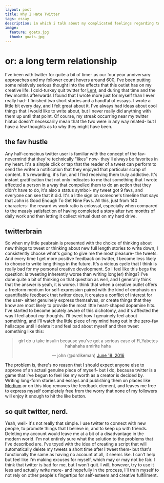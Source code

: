 ```yaml
---
layout: post
title: Why I Hate Twitter
tags: essay
description: in which i talk about my complicated feelings regarding tweeter dot com
image:
  feature: goats.jpg
  thumb: goats.jpg
---
```

or: a long term relationship
====================

I've been with twitter for quite a bit of time- as our four year anniversary approaches and my follower count hovers around 600, I've been putting some relatively serious thought into the effects that this outlet has on my creative life. I cold-turkey quit twitter for [Lent](https://en.wikipedia.org/wiki/Lent), and during that time and the few months afterwards I found that I wrote more just for myself than I ever really had- I finished two short stories and a handful of essays. I wrote a little bit every day, and I felt great about it. I've always had ideas about cool things that I would like to write about, but I never really did anything with them up until that point. Of course, my streak occurring near my twitter hiatus doesn't necessarily mean that the two were in any way related- but I have a few thoughts as to why they might have been.

the fav hustle
--------------

Any half-conscious twitter user is familiar with the concept of the fav- nevermind that they're technically "likes" now- they'll always be favorites in my heart. It's a simple click or tap that the reader of a tweet can perform to send the writer a notification that they enjoyed that particular scrap of content. It's rewarding, it's fun, and I find receiving them truly addictive. It's instant gratification that not only indicates to me that something that I wrote affected a person in a way that compelled them to do an action that they didn't have to do, it's also a status symbol- my tweet got 9 favs, and everyone can see that it did. It's a little sign on someone's timeline that says that John is Good Enough To Get Nine Favs. All this, just from 140 characters- the reward vs work ratio is colossal, especially when compared to the measly satisfaction of having completed a story after two months of daily work and then letting it collect virtual dust on my hard drive.

twitterbrain
------------

So when my little peabrain is presented with the choice of thinking about new things to tweet or thinking about new full length stories to write down, I consistently choose what's going to give me the most pleasure- the tweets. And every time I get more positive feedback on twitter, I become less likely to choose to write long things in the future. It's a vicious cycle that I think is really bad for my personal creative development. So I feel like this begs the question: is tweeting inherently worse than writing long(er) things? I've done quite a bit of thinking on that question as well, and I generally think that the answer is yeah, it is worse. I think that when a creative outlet offers a freeform medium for self-expression paired with the kind of emphasis on quantifiable feedback that twitter does, it creates a conflict of interest for the user- either genuinely express themselves, or create things that they know are most likely to provide the most little heart-shaped dopamine hits. I've started to become acutely aware of this dichotomy, and it's affected the way I feel about _my_ thoughts. I'll tweet how I genuinely feel about something, and I'll watch the little piece of my mind hang out in the zero-fav hellscape until I delete it and feel bad about myself and then tweet something like this:

<center><blockquote class="twitter-tweet"><p lang="en" dir="ltr">girl do u take insulin because you&#39;ve got a serious case of FLYabetes hahahaha amirite haha</p>&mdash; john (@drdikeman) <a href="https://twitter.com/drdikeman/status/744190269206106117">June 18, 2016</a></blockquote> <script async src="//platform.twitter.com/widgets.js" charset="utf-8"></script></center>

 The problem is, there's no reason that I should expect anyone else to approve of an actual genuine piece of myself- but I do, because twitter is a game that I've begun to feel like my worth as a creator is decided by. Writing long-form stories and essays and publishing them on places like [Medium](https://medium.com/@drdikeman) or on this blog removes the feedback element, and leaves me free to express myself completely free from the worry that none of my followers will enjoy it enough to hit the like button.

so quit twitter, nerd.
----------------------

Yeah, well- it's not really that simple. I use twitter to connect with new people, to promote things that I believe in, and to keep up with friends. Deleting my account would leave me at a bit of a disadvantage in the modern world. I'm not entirely sure what the solution to the problems that I've described are. I've toyed with the idea of creating a script that will automatically delete my tweets a short time after I tweet them- but that's functionally the same as having no account at all, it seems like. I can't help but feel like I'm making excuses for myself, which may or may not be fair. I think that twitter is bad for me, but I won't quit. I will, however, try to use it less and actually write more- and hopefully in the process, I'll train myself to not rely on other people's fingertips for self-esteem and creative fulfillment.
